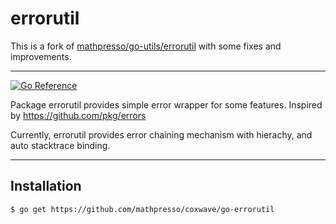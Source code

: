 # errorutil

This is a fork of [mathpresso/go-utils/errorutil](https://github.com/mathpresso/go-utils/tree/master/errorutil) with some fixes and improvements.

---

[![Go Reference](https://pkg.go.dev/badge/github.com/coxwave/go-errorutil.svg)](https://pkg.go.dev/badge/github.com/coxwave/go-errorutil)

Package errorutil provides simple error wrapper for some features. Inspired by https://github.com/pkg/errors

Currently, errorutil provides error chaining mechanism with hierachy, and auto stacktrace binding.

---

## Installation

```bash
$ go get https://github.com/mathpresso/coxwave/go-errorutil
```
